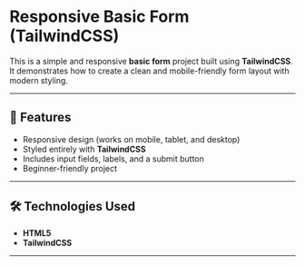 # Responsive Basic Form (TailwindCSS)

This is a simple and responsive **basic form** project built using **TailwindCSS**.  
It demonstrates how to create a clean and mobile-friendly form layout with modern styling.

---

## 🚀 Features
- Responsive design (works on mobile, tablet, and desktop)
- Styled entirely with **TailwindCSS**
- Includes input fields, labels, and a submit button
- Beginner-friendly project

---

## 🛠️ Technologies Used
- **HTML5**
- **TailwindCSS**

---
